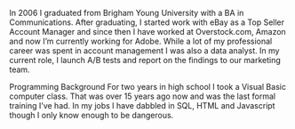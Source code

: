 In 2006 I graduated from Brigham Young University with a BA in Communications.  After graduating, I started work with eBay as a Top Seller Account Manager and since then I have worked at Overstock.com, Amazon and now I’m currently working for Adobe.  While a lot of my professional career was spent in account management I was also a data analyst.  In my current role, I launch A/B tests and report on the findings to our marketing team.

Programming Background
For two years in high school I took a Visual Basic computer class.  That was over 15 years ago now and was the last formal training I’ve had.  In my jobs I have dabbled in SQL, HTML and Javascript though I only know enough to be dangerous.  